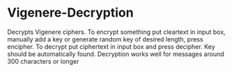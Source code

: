 # Vigenere-Decryption
Decrypts Vigenere ciphers. To encrypt something put cleartext in input box, manually add a key or generate random key of desired length, press encipher. 
To decrypt put ciphertext in input box and press decipher. Key should be automatically found.
Decryption works well for messages around 300 characters or longer
